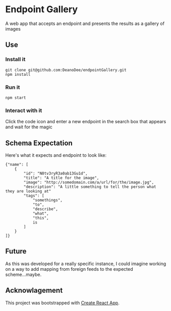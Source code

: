 # Endpoint Gallery

A web app that accepts an endpoint and presents the results as a gallery of images

## Use

### Install it

```
git clone git@github.com:DeanoDee/endpointGallery.git
npm install
```
### Run it

```
npm start
```

### Interact with it

Click the code icon and enter a new endpoint in the search box that appears and wait for the magic

## Schema Expectation

Here's what it expects and endpoint to look like:

```
{"name": [
	{
		"id": "N0tv3ryR3a0ab13Gu1d",
		"title": "A title for the image",
		"image": "http://somedomain.com/a/url/for/the/image.jpg",
		"description": "A little something to tell the person what they are looking at"
		"tags": [
			"somethings",
			"to",
			"describe",
			"what",
			"this",
			is
		]
	}
]}
```

## Future

As this was developed for a really specific instance, I could imagine working on a way to add mapping from foreign feeds to the expected scheme...maybe.

## Acknowlagement 

This project was bootstrapped with [Create React App](https://github.com/facebookincubator/create-react-app).
